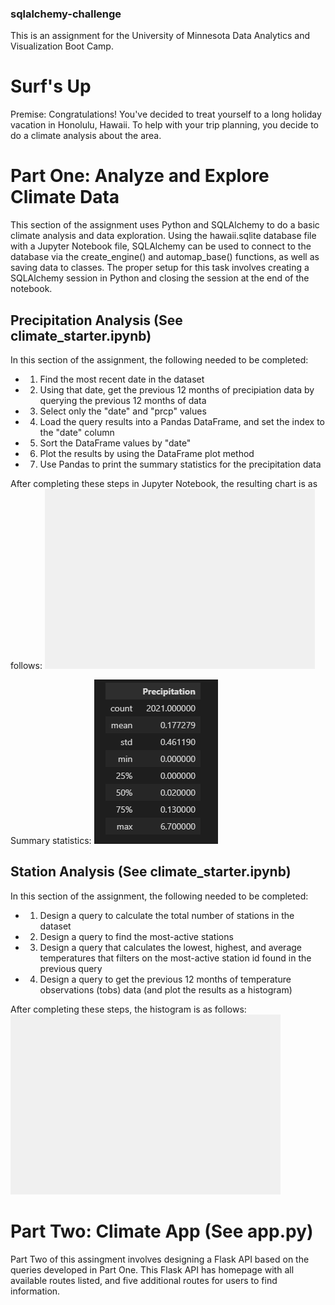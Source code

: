 ### sqlalchemy-challenge
This is an assignment for the University of Minnesota Data Analytics and Visualization Boot Camp.


# Surf's Up

Premise: Congratulations! You've decided to treat yourself to a long holiday vacation in Honolulu, Hawaii. To help with your trip planning, you decide to do a climate analysis about the area.

# Part One: Analyze and Explore Climate Data

This section of the assignment uses Python and SQLAlchemy to do a basic climate analysis and data exploration. Using the hawaii.sqlite database file with a Jupyter Notebook file, SQLAlchemy can be used to connect to the database via the create_engine() and automap_base() functions, as well as saving data to classes. The proper setup for this task involves creating a SQLAlchemy session in Python and closing the session at the end of the notebook.

## Precipitation Analysis (See climate_starter.ipynb)

In this section of the assignment, the following needed to be completed:
- 1) Find the most recent date in the dataset
- 2) Using that date, get the previous 12 months of precipiation data by querying the previous 12 months of data
- 3) Select only the "date" and "prcp" values
- 4) Load the query results into a Pandas DataFrame, and set the index to the "date" column
- 5) Sort the DataFrame values by "date"
- 6) Plot the results by using the DataFrame plot method
- 7) Use Pandas to print the summary statistics for the precipitation data

After completing these steps in Jupyter Notebook, the resulting chart is as follows:
![Precipitation Graph](SurfsUp/Exports/precipitation_chart.png)

Summary statistics:
![Summary Statistics](SurfsUp/Resources/summary_statistics.png)

## Station Analysis (See climate_starter.ipynb)

In this section of the assignment, the following needed to be completed:
- 1) Design a query to calculate the total number of stations in the dataset
- 2) Design a query to find the most-active stations
- 3) Design a query that calculates the lowest, highest, and average temperatures that filters on the most-active station id found in the previous query
- 4) Design a query to get the previous 12 months of temperature observations (tobs) data (and plot the results as a histogram)

After completing these steps, the histogram is as follows:
![Temp Histogram](SurfsUp/Exports/temperature_hist.png)

# Part Two: Climate App (See app.py)

Part Two of this assingment involves designing a Flask API based on the queries developed in Part One. This Flask API has homepage with all available routes listed, and five additional routes for users to find information. 
